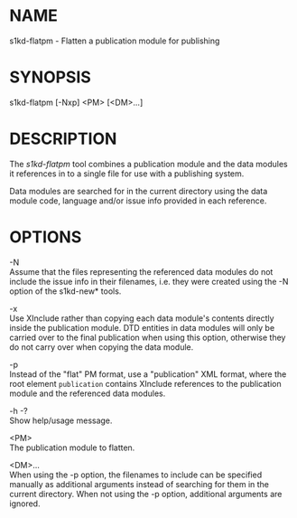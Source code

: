 NAME
====

s1kd-flatpm - Flatten a publication module for publishing

SYNOPSIS
========

s1kd-flatpm \[-Nxp\] &lt;PM&gt; \[&lt;DM&gt;...\]

DESCRIPTION
===========

The *s1kd-flatpm* tool combines a publication module and the data modules it references in to a single file for use with a publishing system.

Data modules are searched for in the current directory using the data module code, language and/or issue info provided in each reference.

OPTIONS
=======

-N  
Assume that the files representing the referenced data modules do not include the issue info in their filenames, i.e. they were created using the -N option of the s1kd-new\* tools.

-x  
Use XInclude rather than copying each data module's contents directly inside the publication module. DTD entities in data modules will only be carried over to the final publication when using this option, otherwise they do not carry over when copying the data module.

-p  
Instead of the "flat" PM format, use a "publication" XML format, where the root element `publication` contains XInclude references to the publication module and the referenced data modules.

-h -?  
Show help/usage message.

&lt;PM&gt;  
The publication module to flatten.

&lt;DM&gt;...  
When using the -p option, the filenames to include can be specified manually as additional arguments instead of searching for them in the current directory. When not using the -p option, additional arguments are ignored.
